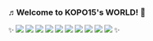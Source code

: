  ### ♬Welcome to KOPO15's WORLD! 👋

<!--
**pentruce/pentruce** is a ✨ _special_ ✨ repository because its `README.md` (this file) appears on your GitHub profile.

Here are some ideas to get you started:

- 🔭 I’m currently working on ...
- 🌱 I’m currently learning ...
- 👯 I’m looking to collaborate on ...
- 🤔 I’m looking for help with ...
- 💬 Ask me about ...
- 📫 How to reach me: ...
- 😄 Pronouns: ...
- ⚡ Fun fact: ...
-->
✨
<img src="https://img.shields.io/badge/HTML5-ff0000?style=flat-square&logo=HTML5&logoColor=white"/></a> 
<img src="https://img.shields.io/badge/CSS3-ff6600?style=flat-square&logo=CSS3&logoColor=white"/></a>
<img src="https://img.shields.io/badge/C-ffff00?style=flat-square&logo=c%2B%2B&logoColor=white"/></a> 
<img src="https://img.shields.io/badge/JavaScript-66ff66?style=flat-square&logo=JavaScript&logoColor=white"/></a>
<img src="https://img.shields.io/badge/Jquery-006600?style=flat-square&logo=Jquery&logoColor=white"/></a>
<img src="https://img.shields.io/badge/Amazon AWS-0066ff?style=flat-square&logo=Amazon%20AWS&logoColor=white"/></a>
<img src="https://img.shields.io/badge/GitHub-0000cc?style=flat-square&logo=GitHub&logoColor=white"/></a>
<img src="https://img.shields.io/badge/Java-4700b3?style=flat-square&logo=Java&logoColor=white"/></a>
<img src="https://img.shields.io/badge/Python-a366ff?style=flat-square&logo=Python&logoColor=white"/></a>
<img src="https://img.shields.io/badge/Linux-000000?style=flat-square&logo=Linux&logoColor=white"/></a>
✨
